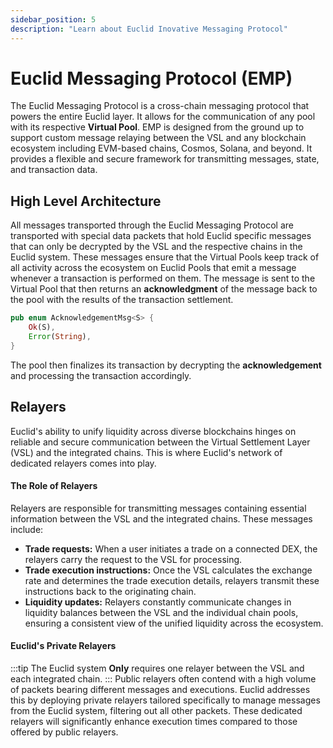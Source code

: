 ```yaml
---
sidebar_position: 5
description: "Learn about Euclid Inovative Messaging Protocol"
---
```


# Euclid Messaging Protocol (EMP)

The Euclid Messaging Protocol is a cross-chain messaging protocol that powers the entire Euclid layer. It allows for the communication of any pool with its respective **Virtual Pool**. EMP is designed from the ground up to support custom message relaying between the VSL and any blockchain ecosystem including EVM-based chains, Cosmos, Solana, and beyond. It provides a flexible and secure framework for transmitting messages, state, and transaction data.

## High Level Architecture

All messages transported through the Euclid Messaging Protocol are transported with special data packets that hold Euclid specific messages that can only be decrypted by the VSL and the respective chains in the Euclid system. These messages ensure that the Virtual Pools keep track of all activity across the ecosystem on Euclid Pools that emit a message whenever a transaction is performed on them. The message is sent to the Virtual Pool that then returns an **acknowledgment** of the message back to the pool with the results of the transaction settlement.

``` rust
pub enum AcknowledgementMsg<S> {
    Ok(S),
    Error(String),
}
```

The pool then finalizes its transaction by decrypting the **acknowledgement** and processing the transaction accordingly. 

## Relayers

Euclid's ability to unify liquidity across diverse blockchains hinges on reliable and secure communication between the Virtual Settlement Layer (VSL) and the integrated chains. This is where Euclid's network of dedicated relayers comes into play.

#### The Role of Relayers

Relayers are responsible for transmitting messages containing essential information between the VSL and the integrated chains. These messages include:
- **Trade requests:** When a user initiates a trade on a connected DEX, the relayers carry the request to the VSL for processing.
- **Trade execution instructions:** Once the VSL calculates the exchange rate and determines the trade execution details, relayers transmit these instructions back to the originating chain.
- **Liquidity updates:** Relayers constantly communicate changes in liquidity balances between the VSL and the individual chain pools, ensuring a consistent view of the unified liquidity across the ecosystem.

#### Euclid's Private Relayers
:::tip
The Euclid system **Only** requires one relayer between the VSL and each integrated chain. 
:::
Public relayers often contend with a high volume of packets bearing different messages and executions. Euclid addresses this by deploying private relayers tailored specifically to manage messages from the Euclid system, filtering out all other packets. These dedicated relayers will significantly enhance execution times compared to those offered by public relayers.
